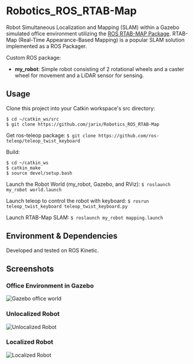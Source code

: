 # Robotics_ROS_RTAB-Map

Robot Simultaneous Localization and Mapping (SLAM) within a Gazebo simulated office environment utilizing 
the [ROS RTAB-MAP Package](http://wiki.ros.org/rtabmap_ros).  RTAB-Map (Real-Time Appearance-Based Mapping)
is a popular SLAM solution implemented as a ROS Packager. 

Custom ROS package:
- **my_robot**:  Simple robot consisting of 2 rotational wheels and a caster wheel for movement and a LiDAR sensor for sensing.

## Usage

Clone this project into your Catkin workspace's src directory:
```
$ cd ~/catkin_ws/src
$ git clone https://github.com/jarix/Robotics_ROS_RTAB-Map
```

Get ros-teleop package:
`$ git clone https://github.com/ros-teleop/teleop_twist_keyboard`

Build:
```
$ cd ~/catkin_ws
$ catkin_make
$ source devel/setup.bash
```

Launch the Robot World (my_robot, Gazebo, and RViz):
`$ roslaunch my_robot world.launch`

Launch teleop to control the robot with keyboard:
`$ rosrun teleop_twist_keyboard teleop_twist_keyboard.py`

Launch RTAB-Map SLAM:
`$ roslaunch my_robot mapping.launch`



## Environment & Dependencies

Developed and tested on ROS Kinetic. 

## Screenshots

### Office Environment in Gazebo
![Gazebo office world](./screenshots/gazebo_world.jpg)

### Unlocalized Robot
![Unlocalized Robot](./screenshots/unlocalized_robot.jpg)

### Localized Robot
![Localized Robot](./screenshots/localized_robot.jpg)


